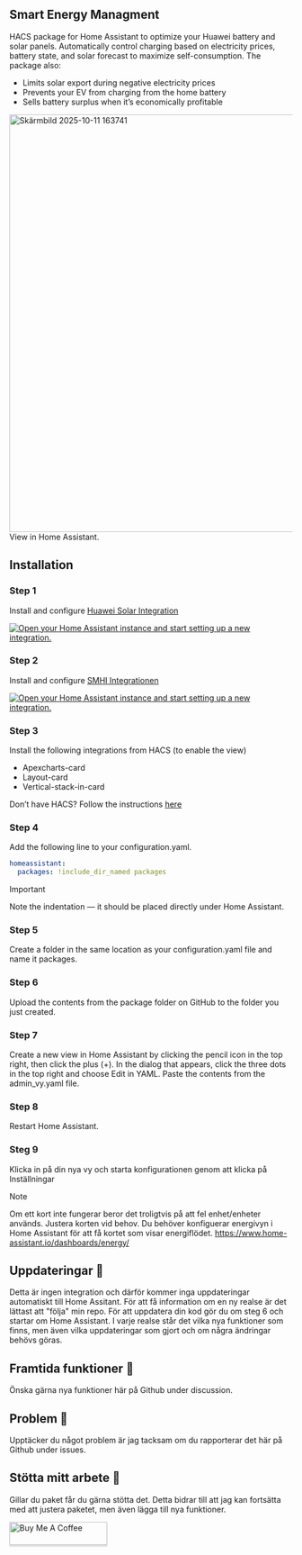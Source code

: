 ## Smart Energy Managment
HACS package for Home Assistant to optimize your Huawei battery and solar panels.
Automatically control charging based on electricity prices, battery state, and solar forecast to maximize self-consumption.
The package also:

- Limits solar export during negative electricity prices
- Prevents your EV from charging from the home battery
- Sells battery surplus when it’s economically profitable

<img width="1850" height="742" alt="Skärmbild 2025-10-11 163741" src="https://github.com/user-attachments/assets/8c306b50-f229-4a00-bfe9-e61b41ed0f2f" />
View in Home Assistant.

## Installation
### Step 1
Install and configure [Huawei Solar Integration](https://github.com/wlcrs/huawei_solar)

<a href="https://my.home-assistant.io/redirect/config_flow_start/?domain=huawei_solar" target="_blank" rel="noreferrer noopener"><img src="https://my.home-assistant.io/badges/config_flow_start.svg" alt="Open your Home Assistant instance and start setting up a new integration." /></a>

### Step 2
Install and configure [SMHI Integrationen](https://www.home-assistant.io/integrations/smhi/)

<a href="https://my.home-assistant.io/redirect/config_flow_start/?domain=smhi" target="_blank" rel="noreferrer noopener"><img src="https://my.home-assistant.io/badges/config_flow_start.svg" alt="Open your Home Assistant instance and start setting up a new integration." /></a>

### Step 3
Install the following integrations from HACS (to enable the view)
- Apexcharts-card 
- Layout-card
- Vertical-stack-in-card

Don’t have HACS?
Follow the instructions [here](https://www.hacs.xyz/docs/use/configuration/basic/)

### Step 4
Add the following line to your configuration.yaml.

```yml
homeassistant:
  packages: !include_dir_named packages
```
> [!IMPORTANT]
> Note the indentation — it should be placed directly under Home Assistant.

### Step 5
Create a folder in the same location as your configuration.yaml file and name it packages.

### Step 6
Upload the contents from the package folder on GitHub to the folder you just created.

### Step 7
Create a new view in Home Assistant by clicking the pencil icon in the top right, then click the plus (+). In the dialog that appears, click the three dots in the top right and choose Edit in YAML. Paste the contents from the admin_vy.yaml file.

### Step 8
Restart Home Assistant.

### Steg 9
Klicka in på din nya vy och starta konfigurationen genom att klicka på Inställningar

> [!NOTE]
> Om ett kort inte fungerar beror det troligtvis på att fel enhet/enheter används. Justera korten vid behov. Du behöver konfiguerar energivyn i Home Assistant för att få kortet som visar energiflödet. https://www.home-assistant.io/dashboards/energy/ 

## Uppdateringar :loudspeaker:
Detta är ingen integration och därför kommer inga uppdateringar automatiskt till Home Assitant. För att få information om en ny realse är det lättast att "följa" min repo. För att uppdatera din kod gör du om steg 6 och startar om Home Assistant. I varje realse står det vilka nya funktioner som finns, men även vilka uppdateringar som gjort och om några ändringar behövs göras. 

## Framtida funktioner :raising_hand:
Önska gärna nya funktioner här på Github under discussion. 

## Problem :bug:
Upptäcker du något problem är jag tacksam om du rapporterar det här på Github under issues.

## Stötta mitt arbete 🚀
Gillar du paket får du gärna stötta det. Detta bidrar till att jag kan fortsätta med att justera paketet, men även lägga till nya funktioner. 

<a href="https://www.buymeacoffee.com/gbraad" target="https://buymeacoffee.com/henrikakere"><img src="https://www.buymeacoffee.com/assets/img/custom_images/orange_img.png" alt="Buy Me A Coffee" style="height: 41px !important;width: 174px !important;box-shadow: 0px 3px 2px 0px rgba(190, 190, 190, 0.5) !important;-webkit-box-shadow: 0px 3px 2px 0px rgba(190, 190, 190, 0.5) !important;" ></a>
